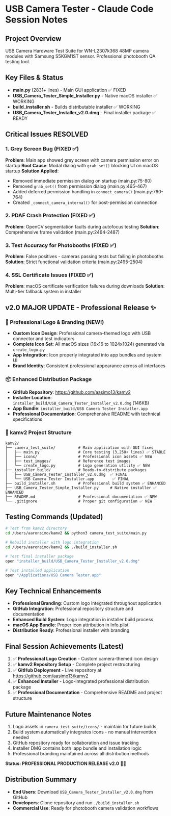 # USB Camera Tester - Claude Code Session Notes

## Project Overview
USB Camera Hardware Test Suite for WN-L2307k368 48MP camera modules with Samsung S5KGM1ST sensor. Professional photobooth QA testing tool.

## Key Files & Status
- **main.py** (2831+ lines) - Main GUI application ✅ FIXED
- **USB_Camera_Tester_Simple_Installer.py** - Native macOS installer ✅ WORKING
- **build_installer.sh** - Builds distributable installer ✅ WORKING
- **USB_Camera_Tester_Installer_v2.0.dmg** - Final installer package ✅ READY

## Critical Issues RESOLVED

### 1. Grey Screen Bug (FIXED ✅)
**Problem**: Main app showed grey screen with camera permission error on startup
**Root Cause**: Modal dialog with `grab_set()` blocking UI on macOS startup
**Solution Applied**:
- Removed immediate permission dialog on startup (main.py:75-80)
- Removed `grab_set()` from permission dialog (main.py:465-467)
- Added deferred permission handling in `connect_camera()` (main.py:760-764)
- Created `_connect_camera_internal()` for post-permission connection

### 2. PDAF Crash Protection (FIXED ✅)
**Problem**: OpenCV segmentation faults during autofocus testing
**Solution**: Comprehensive frame validation (main.py:2464-2487)

### 3. Test Accuracy for Photobooths (FIXED ✅)
**Problem**: False positives - cameras passing tests but failing in photobooths
**Solution**: Strict functional validation criteria (main.py:2495-2504)

### 4. SSL Certificate Issues (FIXED ✅)
**Problem**: macOS certificate verification failures during downloads
**Solution**: Multi-tier fallback system in installer

## v2.0 MAJOR UPDATE - Professional Release ✨

### 🎨 Professional Logo & Branding (NEW!)
- **Custom Icon Design**: Professional camera-themed logo with USB connector and test indicators
- **Complete Icon Set**: All macOS sizes (16x16 to 1024x1024) generated via `create_logo.py`
- **App Integration**: Icon properly integrated into app bundles and system UI
- **Brand Identity**: Consistent professional appearance across all interfaces

### 📦 Enhanced Distribution Package
- **GitHub Repository**: https://github.com/aasimo13/kamv2
- **Installer Location**: `installer_build/USB_Camera_Tester_Installer_v2.0.dmg` (146KB)
- **App Bundle**: `installer_build/USB Camera Tester Installer.app`
- **Professional Documentation**: Comprehensive README with technical specifications

### 🚀 kamv2 Project Structure
```
kamv2/
├── camera_test_suite/          # Main application with GUI fixes
│   ├── main.py                 # Core testing (3,250+ lines) ✅ STABLE
│   ├── icons/                  # Professional icon assets ✅ NEW
│   ├── test_images/            # Reference test images
│   └── create_logo.py          # Logo generation utility ✅ NEW
├── installer_build/            # Ready-to-distribute packages
│   ├── USB_Camera_Tester_Installer_v2.0.dmg  ✅ FINAL
│   └── USB Camera Tester Installer.app        ✅ FINAL
├── build_installer.sh          # Professional build system ✅ ENHANCED
├── USB_Camera_Tester_Simple_Installer.py     # Native installer ✅ ENHANCED
├── README.md                   # Professional documentation ✅ NEW
└── .gitignore                  # Proper git configuration ✅ NEW
```

## Testing Commands (Updated)
```bash
# Test from kamv2 directory
cd /Users/aaronsimo/kamv2 && python3 camera_test_suite/main.py

# Rebuild installer with logo integration
cd /Users/aaronsimo/kamv2 && ./build_installer.sh

# Test final installer package
open "installer_build/USB_Camera_Tester_Installer_v2.0.dmg"

# Test installed application
open "/Applications/USB Camera Tester.app"
```

## Key Technical Enhancements
- **Professional Branding**: Custom logo integrated throughout application
- **GitHub Integration**: Professional repository structure and documentation
- **Enhanced Build System**: Logo integration in installer build process
- **macOS App Bundle**: Proper icon attribution in Info.plist
- **Distribution Ready**: Professional installer with branding

## Final Session Achievements (Latest)
1. ✅ **Professional Logo Creation** - Custom camera-themed icon design
2. ✅ **kamv2 Repository Setup** - Complete project restructuring
3. ✅ **GitHub Deployment** - Live repository at https://github.com/aasimo13/kamv2
4. ✅ **Enhanced Installer** - Logo-integrated professional distribution package
5. ✅ **Professional Documentation** - Comprehensive README and project structure

## Future Maintenance Notes
1. Logo assets in `camera_test_suite/icons/` - maintain for future builds
2. Build system automatically integrates icons - no manual intervention needed
3. GitHub repository ready for collaboration and issue tracking
4. Installer DMG contains both .app bundle and installation logic
5. Professional branding maintained across all distribution methods

**Status: PROFESSIONAL PRODUCTION RELEASE v2.0** 🚀✨

## Distribution Summary
- **End Users**: Download `USB_Camera_Tester_Installer_v2.0.dmg` from GitHub
- **Developers**: Clone repository and run `./build_installer.sh`
- **Commercial Use**: Ready for photobooth camera validation workflows